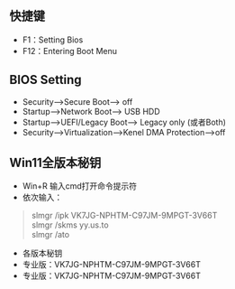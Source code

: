 ## 快捷键
- F1：Setting Bios
- F12：Entering Boot Menu

## BIOS Setting
- Security-->Secure Boot--> off
- Startup-->Network Boot--> USB HDD
- Startup-->UEFI/Legacy Boot--> Legacy only (或者Both)
- Security-->Virtualization-->Kenel DMA Protection-->off

## Win11全版本秘钥
- Win+R 输入cmd打开命令提示符
- 依次输入：
> slmgr /ipk VK7JG-NPHTM-C97JM-9MPGT-3V66T  
> slmgr /skms yy.us.to  
> slmgr /ato  
- 各版本秘钥
 - 专业版：VK7JG-NPHTM-C97JM-9MPGT-3V66T
 - 专业版：VK7JG-NPHTM-C97JM-9MPGT-3V66T
